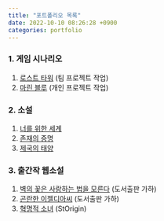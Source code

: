 ```yaml
---
title: "포트폴리오 목록"
date: 2022-10-10 08:26:28 +0900
categories: portfolio 
---
```

### 1. 게임 시나리오
  1. [로스트 타워] (팀 프로젝트 작업)
  2. [마린 블루] (개인 프로젝트 작업)

### 2. 소설
  1. [너를 위한 세계]
  2. [존재의 증명]
  3. [제국의 태양]

### 3. 출간작 웹소설
1. [벽의 꽃은 사랑하는 법을 모른다] (도서출판 가하)
2. [곤란한 이젤디아씨] (도서출판 가하)
3. [혁명적 소녀] (StOrigin)

  [너를 위한 세계]: https://bloodfairy.github.io/portfolio_romancefantasy_novel/novel1/
  [존재의 증명]: https://bloodfairy.github.io/portfolio_romancefantasy_novel/novel2/
  [제국의 태양]: https://bloodfairy.github.io/portfolio_romancefantasy_novel/novel3/
  [로스트 타워]: https://bloodfairy.github.io/portfolio_scenario/scenario1/
  [벽의 꽃은 사랑하는 법을 모른다]: https://page.kakao.com/content/48703580
  [곤란한 이젤디아씨]: https://series.naver.com/novel/detail.series?productNo=4358389
  [혁명적 소녀]: https://page.kakao.com/content/53484141
  [마린 블루]: https://bloodfairy.github.io/portfolio_scenario/scenario-2/
